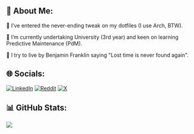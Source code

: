 ## 💫 About Me:

🔭 I’ve entered the never-ending tweak on my dotfiles (I use Arch, BTW).

🌱 I’m currently undertaking University (3rd year) and keen on learning Predictive Maintenance (PdM).

💬 I try to live by Benjamin Franklin saying "Lost time is never found again".

## 🌐 Socials:
[![LinkedIn](https://img.shields.io/badge/LinkedIn-%230077B5.svg?logo=linkedin&logoColor=white)](https://linkedin.com/in/adam-bisinella) [![Reddit](https://img.shields.io/badge/Reddit-%23FF4500.svg?logo=Reddit&logoColor=white)](https://reddit.com/user/zencraftr) [![X](https://img.shields.io/badge/X-black.svg?logo=X&logoColor=white)](https://x.com/AdamBisinella) 

## 📊 GitHub Stats:
![](https://github-readme-stats.vercel.app/api?username=zencrab&theme=github_dark&hide_border=false&include_all_commits=true&count_private=true)<br/>
